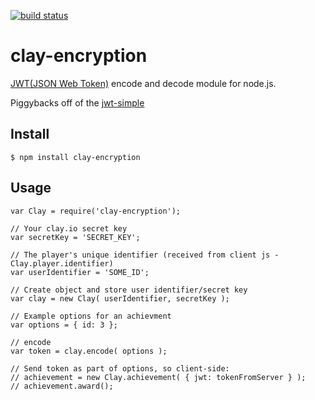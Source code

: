[![build status](https://secure.travis-ci.org/austinhallock/clay-node.png)](http://travis-ci.org/austinhallock/clay-node)
# clay-encryption

[JWT(JSON Web Token)](http://self-issued.info/docs/draft-jones-json-web-token.html) encode and decode module for node.js.

Piggybacks off of the [jwt-simple](https://github.com/hokaccha/node-jwt-simple) 

## Install

    $ npm install clay-encryption

## Usage

    var Clay = require('clay-encryption');
    
    // Your clay.io secret key
    var secretKey = 'SECRET_KEY';
    
    // The player's unique identifier (received from client js - Clay.player.identifier)
    var userIdentifier = 'SOME_ID';

	// Create object and store user identifier/secret key
	var clay = new Clay( userIdentifier, secretKey );

    // Example options for an achievment
    var options = { id: 3 };
	
    // encode
    var token = clay.encode( options );
    
	// Send token as part of options, so client-side: 
	// achievement = new Clay.achievement( { jwt: tokenFromServer } );
	// achievement.award();
